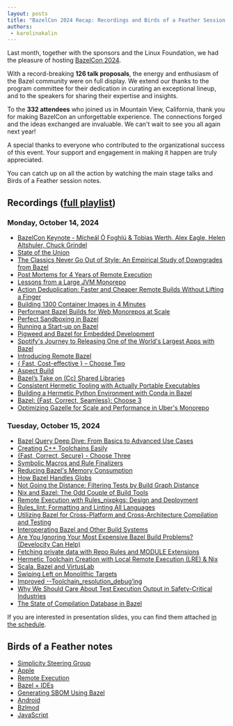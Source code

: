 ```yaml
---
layout: posts
title: "BazelCon 2024 Recap: Recordings and Birds of a Feather Session Notes"
authors:
 - karolinakalin
---
```


Last month, together with the sponsors and the Linux Foundation, we had the pleasure of hosting [BazelCon 2024](https://events.linuxfoundation.org/bazelcon/).

With a record-breaking **126 talk proposals**, the energy and enthusiasm of the Bazel community were on full display. We extend our thanks to the program committee for their dedication in curating an exceptional lineup, and to the speakers for sharing their expertise and insights.

To the **332 attendees** who joined us in Mountain View, California, thank you for making BazelCon an unforgettable experience. The connections forged and the ideas exchanged are invaluable. We can't wait to see you all again next year!

A special thanks to everyone who contributed to the organizational success of this event. Your support and engagement in making it happen are truly appreciated.

You can catch up on all the action by watching the main stage talks and Birds of a Feather session notes.

## Recordings ([full playlist](https://www.youtube.com/playlist?list=PLbzoR-pLrL6ptKfAQNZ5RS4HMdmeilBcw))

### Monday, October 14, 2024

- [BazelCon Keynote - Mícheál Ó Foghlú & Tobias Werth, Alex Eagle, Helen Altshuler, Chuck Grindel](https://www.youtube.com/watch?v=-0DRS99dSU4&list=PLbzoR-pLrL6ptKfAQNZ5RS4HMdmeilBcw&index=1)
- [State of the Union](https://www.youtube.com/watch?v=-rjIX5AVF5A&list=PLbzoR-pLrL6ptKfAQNZ5RS4HMdmeilBcw&index=2)
- [The Classics Never Go Out of Style: An Empirical Study of Downgrades from Bazel](https://www.youtube.com/watch?v=Yu281P45NsA&list=PLbzoR-pLrL6ptKfAQNZ5RS4HMdmeilBcw&index=3)
- [Post Mortems for 4 Years of Remote Execution](https://www.youtube.com/watch?v=2c_SaHI3KLs&list=PLbzoR-pLrL6ptKfAQNZ5RS4HMdmeilBcw&index=4)
- [Lessons from a Large JVM Monorepo](https://www.youtube.com/watch?v=-aoFq_rh1QQ&list=PLbzoR-pLrL6ptKfAQNZ5RS4HMdmeilBcw&index=5)
- [Action Deduplication: Faster and Cheaper Remote Builds Without Lifting a Finger](https://www.youtube.com/watch?v=zZB_Q-BKJ04&list=PLbzoR-pLrL6ptKfAQNZ5RS4HMdmeilBcw&index=6)
- [Building 1300 Container Images in 4 Minutes](https://www.youtube.com/watch?v=c-yvIQooOSA&list=PLbzoR-pLrL6ptKfAQNZ5RS4HMdmeilBcw&index=7)
- [Performant Bazel Builds for Web Monorepos at Scale](https://www.youtube.com/watch?v=7gla337tfV0&list=PLbzoR-pLrL6ptKfAQNZ5RS4HMdmeilBcw&index=8)
- [Perfect Sandboxing in Bazel](https://www.youtube.com/watch?v=TxVEJ3gycUw&list=PLbzoR-pLrL6ptKfAQNZ5RS4HMdmeilBcw&index=9)
- [Running a Start-up on Bazel](https://www.youtube.com/watch?v=BSw7HhF9jRM&list=PLbzoR-pLrL6ptKfAQNZ5RS4HMdmeilBcw&index=10)
- [Pigweed and Bazel for Embedded Development](https://www.youtube.com/watch?v=eiHTMU6a7uQ&list=PLbzoR-pLrL6ptKfAQNZ5RS4HMdmeilBcw&index=11)
- [Spotify's Journey to Releasing One of the World's Largest Apps with Bazel](https://www.youtube.com/watch?v=gN-DLmX00mk&list=PLbzoR-pLrL6ptKfAQNZ5RS4HMdmeilBcw&index=12)
- [Introducing Remote Bazel](https://www.youtube.com/watch?v=BM2gsH2Ao04&list=PLbzoR-pLrL6ptKfAQNZ5RS4HMdmeilBcw&index=13)
- [{ Fast, Cost-effective } – Choose Two](https://www.youtube.com/watch?v=wnpqZ5XIEYU&list=PLbzoR-pLrL6ptKfAQNZ5RS4HMdmeilBcw&index=14)
- [Aspect Build](https://www.youtube.com/watch?v=lqo5qkzTS3k&list=PLbzoR-pLrL6ptKfAQNZ5RS4HMdmeilBcw&index=15)
- [Bazel’s Take on (Cc) Shared Libraries](https://www.youtube.com/watch?v=Y7qh-RGtkjg&list=PLbzoR-pLrL6ptKfAQNZ5RS4HMdmeilBcw&index=16)
- [Consistent Hermetic Tooling with Actually Portable Executables](https://www.youtube.com/watch?v=Z-WEnJr5CnM&list=PLbzoR-pLrL6ptKfAQNZ5RS4HMdmeilBcw&index=17)
- [Building a Hermetic Python Environment with Conda in Bazel](https://www.youtube.com/watch?v=9dQK7AacoLs&list=PLbzoR-pLrL6ptKfAQNZ5RS4HMdmeilBcw&index=18)
- [Bazel: {Fast, Correct, Seamless}: Choose 3](https://www.youtube.com/watch?v=LfsykTj38SY&list=PLbzoR-pLrL6ptKfAQNZ5RS4HMdmeilBcw&index=19)
- [Optimizing Gazelle for Scale and Performance in Uber's Monorepo](https://www.youtube.com/watch?v=6NDnxHFbr6Q&list=PLbzoR-pLrL6ptKfAQNZ5RS4HMdmeilBcw&index=20)

### Tuesday, October 15, 2024

- [Bazel Query Deep Dive: From Basics to Advanced Use Cases](https://www.youtube.com/watch?v=Cxz7ys56Irg&list=PLbzoR-pLrL6ptKfAQNZ5RS4HMdmeilBcw&index=21)
- [Creating C++ Toolchains Easily](https://www.youtube.com/watch?v=PVFU5kFyr8Y&list=PLbzoR-pLrL6ptKfAQNZ5RS4HMdmeilBcw&index=22)
- [{Fast, Correct, Secure} - Choose Three](https://www.youtube.com/watch?v=40hSKjw2LEc&list=PLbzoR-pLrL6ptKfAQNZ5RS4HMdmeilBcw&index=23)
- [Symbolic Macros and Rule Finalizers](https://www.youtube.com/watch?v=soKwK4lWl9g&list=PLbzoR-pLrL6ptKfAQNZ5RS4HMdmeilBcw&index=24)
- [Reducing Bazel's Memory Consumption](https://www.youtube.com/watch?v=op4gIYxucjE&list=PLbzoR-pLrL6ptKfAQNZ5RS4HMdmeilBcw&index=25)
- [How Bazel Handles Globs](https://www.youtube.com/watch?v=ZrevTeuU-gQ&list=PLbzoR-pLrL6ptKfAQNZ5RS4HMdmeilBcw&index=26)
- [Not Going the Distance: Filtering Tests by Build Graph Distance](https://www.youtube.com/watch?v=Or0o0Q7Zc1w&list=PLbzoR-pLrL6ptKfAQNZ5RS4HMdmeilBcw&index=27)
- [Nix and Bazel: The Odd Couple of Build Tools](https://www.youtube.com/watch?v=6qOoOsjmyZ0&list=PLbzoR-pLrL6ptKfAQNZ5RS4HMdmeilBcw&index=28)
- [Remote Execution with Rules_nixpkgs: Design and Deployment](https://www.youtube.com/watch?v=U-FO1eFaBnc&list=PLbzoR-pLrL6ptKfAQNZ5RS4HMdmeilBcw&index=29)
- [Rules_lint: Formatting and Linting All Languages](https://www.youtube.com/watch?v=CnK-RAdfrpI&list=PLbzoR-pLrL6ptKfAQNZ5RS4HMdmeilBcw&index=30)
- [Utilizing Bazel for Cross-Platform and Cross-Architecture Compilation and Testing](https://www.youtube.com/watch?v=E3DCwQzRPJA&list=PLbzoR-pLrL6ptKfAQNZ5RS4HMdmeilBcw&index=31)
- [Interoperating Bazel and Other Build Systems](https://www.youtube.com/watch?v=NWMHwWTngVA&list=PLbzoR-pLrL6ptKfAQNZ5RS4HMdmeilBcw&index=32)
- [Are You Ignoring Your Most Expensive Bazel Build Problems? (Develocity Can Help)](https://www.youtube.com/watch?v=GqXxtPTYb3E&list=PLbzoR-pLrL6ptKfAQNZ5RS4HMdmeilBcw&index=33)
- [Fetching private data with Repo Rules and MODULE Extensions](https://www.youtube.com/watch?v=ePrG8iZ6Z_o&list=PLbzoR-pLrL6ptKfAQNZ5RS4HMdmeilBcw&index=34)
- [Hermetic Toolchain Creation with Local Remote Execution (LRE) & Nix](https://www.youtube.com/watch?v=uokjTev8myk&list=PLbzoR-pLrL6ptKfAQNZ5RS4HMdmeilBcw&index=35)
- [Scala, Bazel and VirtusLab](https://www.youtube.com/watch?v=lTeTiDsyATU&list=PLbzoR-pLrL6ptKfAQNZ5RS4HMdmeilBcw&index=36)
- [Swiping Left on Monolithic Targets](https://www.youtube.com/watch?v=v4wkzp-2K9w&list=PLbzoR-pLrL6ptKfAQNZ5RS4HMdmeilBcw&index=37)
- [Improved --Toolchain_resolution_debug’ing](https://www.youtube.com/watch?v=z4-3To3oLGo&list=PLbzoR-pLrL6ptKfAQNZ5RS4HMdmeilBcw&index=38)
- [Why We Should Care About Test Execution Output in Safety-Critical Industries](https://www.youtube.com/watch?v=e3zwztC7t1Q&list=PLbzoR-pLrL6ptKfAQNZ5RS4HMdmeilBcw&index=39)
- [The State of Compilation Database in Bazel](https://www.youtube.com/watch?v=HJGD0-mX6G8&list=PLbzoR-pLrL6ptKfAQNZ5RS4HMdmeilBcw&index=40)

If you are interested in presentation slides, you can find them attached [in the schedule](https://bazelcon2024.sched.com/overview/area/Yes?iframe=no).

## Birds of a Feather notes

- [Simplicity Steering Group](https://docs.google.com/document/d/1ztX_LE7BXzbtgfMte8wHRHNQb0PYqtKS1vFilzTRY4s/edit?usp=sharing)
- [Apple](https://docs.google.com/document/d/1mqTf03vsmO8pq-ga-klq0M34P5U41nWkkyMwu4ctBHo/edit?usp=sharing)
- [Remote Execution](https://docs.google.com/document/d/1Ms90xJk0X7hWjgEc07pEIKSs8UDQgiW0m9xPn9M0r1k/edit?usp=sharing)
- [Bazel + IDEs](https://docs.google.com/document/d/1WlOWYjGZZTciwOfaI8ugxwJSFc8mlOj4nf7PST97rEI/edit?usp=sharing)
- [Generating SBOM Using Bazel](https://docs.google.com/document/d/1pCOqxJTff3R4OBOu4ornyambpURCZmcWJn1ssNQPxY4/edit?usp=sharing)
- [Android](https://docs.google.com/document/d/1BZv6z8rYUIWx-YD8UdWsV2KffjRiO3Q89ubhmGlMlBc/edit?usp=sharing)
- [Bzlmod](https://docs.google.com/document/d/1Z0WvBZMew1EbLFVJz0RAY7wVtEK3Cqkb8dMyv_cguY4/edit?usp=sharing)
- [JavaScript](https://otter.ai/u/PTNv4hgKeJNC5Ul7BTPaWzhTCNI)
